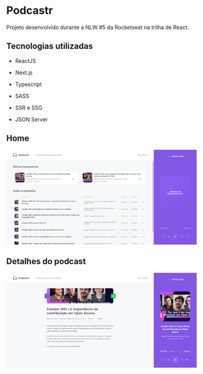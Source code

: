 # Podcastr

Projeto desenvolvido durante a NLW #5 da Rocketseat na trilha de React.

## Tecnologias utilizadas

-   ReactJS

-   Next.js

-   Typescript

-	SASS

-   SSR e SSG

-   JSON Server

## Home

![](./.github/home.png)

## Detalhes do podcast

![](./.github/playing.png)
